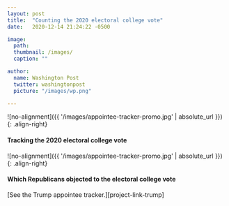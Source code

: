 ```yaml
---
layout: post
title:  "Counting the 2020 electoral college vote"
date:   2020-12-14 21:24:22 -0500

image:
  path: 
  thumbnail: /images/
  caption: ""

author:
  name: Washington Post
  twitter: washingtonpost
  picture: "/images/wp.png"

---
```


![no-alignment]({{ '/images/appointee-tracker-promo.jpg' | absolute_url }}){: .align-right}

#### Tracking the 2020 electoral college vote

![no-alignment]({{ '/images/appointee-tracker-promo.jpg' | absolute_url }}){: .align-right}

#### Which Republicans objected to the electoral college vote

[See the Trump appointee tracker.][project-link-trump]


[project-link]: https://www.washingtonpost.com/politics/interactive/2020/biden-appointee-tracker/